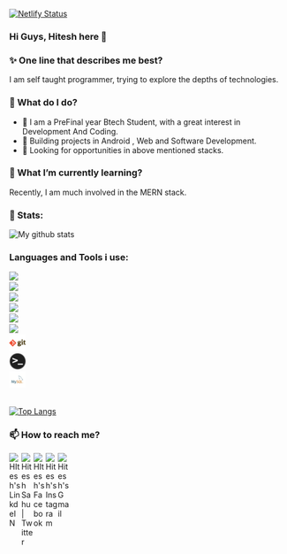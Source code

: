 [![Netlify Status](https://api.netlify.com/api/v1/badges/6c2dc1df-8b7f-4772-80cc-0d8c45a9e63b/deploy-status)](https://app.netlify.com/sites/hdhitesh/deploys)


### Hi Guys, Hitesh here 👋  
### :sparkles: One line that describes me best?

I am self taught programmer, trying to explore the depths of technologies.

### 🤔 What do I do? 

 - :green_book: I am a PreFinal year Btech Student, with a great interest in  Development And Coding.
 - :green_book: Building projects in Android , Web and Software Development. 
 - :green_book: Looking for opportunities in above mentioned stacks.

### 🌱 What I’m currently learning?

Recently, I am much involved in the MERN stack.

### 📶 Stats:

![My github stats](https://github-readme-stats.vercel.app/api?username=hd-hitesh&show_icons=true&theme=dracula&count_private=true)

### Languages and Tools i use:

<code><img height="30" src="https://img.icons8.com/color/48/000000/c-programming.png"> </code>
<code><img height="30" src="https://img.icons8.com/color/48/000000/c-plus-plus-logo.png"> </code>
<code><img height="30" src="https://img.icons8.com/color/48/000000/javascript.png"> </code>
<code><img height="30" src="https://img.icons8.com/color/48/000000/java-coffee-cup-logo.png"> </code>
<code><img height="30" src="https://img.icons8.com/color/48/000000/python.png"/> </code>
<code><img height="30" src="https://seeklogo.com/images/N/nodejs-logo-FBE122E377-seeklogo.com.png"> </code>
<code><img height="30" src="https://raw.githubusercontent.com/github/explore/80688e429a7d4ef2fca1e82350fe8e3517d3494d/topics/git/git.png"> </code>
<code><img height="30" src="https://raw.githubusercontent.com/github/explore/80688e429a7d4ef2fca1e82350fe8e3517d3494d/topics/terminal/terminal.png"> </code>
<code><img height="30" src="https://raw.githubusercontent.com/github/explore/80688e429a7d4ef2fca1e82350fe8e3517d3494d/topics/mysql/mysql.png"> </code></br>

[![Top Langs](https://github-readme-stats.vercel.app/api/top-langs/?username=hd-hitesh&theme=dracula&layout=compact)](https://github.com/anuraghazra/github-readme-stats)

### 📫 How to reach me?

<a href="https://www.linkedin.com/in/hitesh-sahu-8569501a1/">
 <img align="left" alt="HItesh's LinkdeIN" width="22px" src="https://cdn.jsdelivr.net/npm/simple-icons@v3/icons/linkedin.svg" />
</a>

<a href="https://twitter.com/Hitesh79064442">
 <img align="left" alt="Hitesh Sahu | Twitter" width="22px" src="https://cdn.jsdelivr.net/npm/simple-icons@v3/icons/twitter.svg" />
</a>

<a href="https://www.facebook.com/hd.hitesh.12">
 <img align="left" alt="HItesh's Facebook" width="22px" src="https://cdn.jsdelivr.net/npm/simple-icons@v3/icons/facebook.svg" />
</a>

<a href="https://https://www.instagram.com/_hitesh_._">
 <img align="left" alt="Hitesh's Instagram" width="22px" src="https://cdn.jsdelivr.net/npm/simple-icons@v3/icons/instagram.svg" />
</a>

<a href="mailto:hdhitesh11@gmail.com">
 <img align="left" alt="Hitesh's Gmail" width="22px" src="https://cdn.jsdelivr.net/npm/simple-icons@v3/icons/gmail.svg" />
</a>
<br/>
